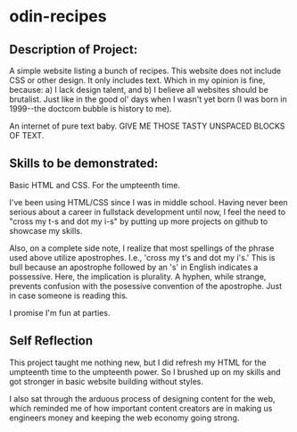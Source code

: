 # odin-recipes

## Description of Project:
A simple website listing a bunch of recipes.
This website does not include CSS or other 
design. It only includes text. Which in my opinion is fine, because: a) I lack design talent, and b) I believe all websites should be brutalist. Just like in the good ol' days when I wasn't yet born (I was born in 1999--the doctcom bubble is history to me). 

An internet of pure text baby. GIVE ME THOSE TASTY UNSPACED BLOCKS OF TEXT.

## Skills to be demonstrated:
Basic HTML and CSS. For the umpteenth time.

I've been using HTML/CSS since I was in middle
school. Having never been serious about a career
in fullstack development until now, I feel the
need to "cross my t-s and dot my i-s" by putting
up more projects on github to showcase my skills.

Also, on a complete side note, I realize that most
spellings of the phrase used above utilize apostrophes.
I.e., 'cross my t's and dot my i's.' This is bull because an apostrophe followed by an 's' in English
indicates a possessive. Here, the implication is plurality. A hyphen, while strange, prevents confusion with the posessive convention of the apostrophe. Just in case someone is reading this. 

I promise I'm fun at parties.

## Self Reflection
This project taught me nothing new, but I did refresh my HTML for the umpteenth time to the umpteenth power. So I brushed up on my skills and got stronger in basic website building without styles. 

I also sat through the arduous process of designing content for the web, which reminded me of how important content creators are in making us engineers money and keeping the web economy going strong.